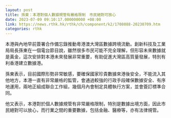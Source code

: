 ```yaml
---
layout: post
title: 孫東：本港對個人數據規管有嚴格限制　市民絕對可放心
date: 2023-07-09 09:10:17.000000000 +08:00
link: https://news.rthk.hk/rthk/ch/component/k2/1708088-20230709.htm
categories: rthk
---
```


本港與內地早前簽署合作備忘錄推動粵港澳大灣區數據跨境流動。創新科技及工業局局長孫東在一個電台節目說，雖然很多市民可能不完全理解，但形容未來數據就是黃金，這次安排對本港未來發展非常重要，有助促進大灣區高質量發展，特別有利香港建立數據港。

孫東表示，目前國際形勢非常敏感，要確保國家珍貴數據來港後安全，不能流入其他地方，本港一直有非常嚴格的監管，會通過較強的行政手段確保數據安全、有序地運用，兩地正組成聯合工作組，幾個月內會制定具體執行方案，並會簽訂標準合同。

他又表示，本港對於個人數據規管有非常嚴格限制，特別是數據出境方面，因此市民絕對可以放心，而行業之間的重要數據，包括金融、醫療等，亦有法律規管。
